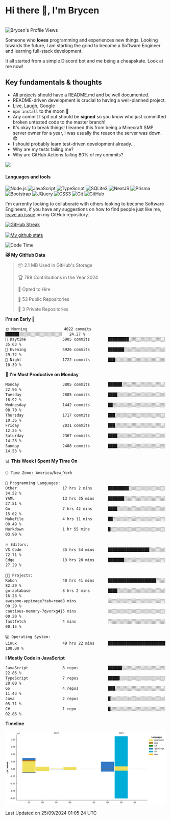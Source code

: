 # Hi there 👋, I'm Brycen

<br>
<img src="https://komarev.com/ghpvc/?username=BrycensRanch" alt="Brycen's Profile Views" />

Someone who **loves** programming and experiences new things. Looking towards the future, I am starting the grind to become a Software Engineer and learning full-stack development.

It all started from a simple Discord bot and me being a cheapskate. Look at me now!

## Key fundamentals & thoughts

- All projects should have a README.md and be well documented.
- README-driven development is crucial to having a well-planned project.
- Live, Laugh, Google
- `npm install` to the moon 🚀
- Any commit I spit out should be **signed** so you know who just committed broken untested code to the master branch!
- It's okay to break things! I learned this from being a Minecraft SMP server owner for a year, I was usually the reason the server was down. 😎
- I should probably learn test-driven development already...
- Why are my tests failing me?
- Why are GitHub Actions failing 80% of my commits? 

<img src="https://res.cloudinary.com/practicaldev/image/fetch/s--OoBLh7-Q--/c_limit%2Cf_auto%2Cfl_progressive%2Cq_auto%2Cw_880/https://cdn-images-1.medium.com/max/1614/1%2A8BlqJ8lNVZzuRjAg1mZ50w.png" height="400"/>

<h4>Languages and tools</h4>
<p>
  <img src="https://img.shields.io/badge/node.js%20-%2343853D.svg?&style=for-the-badge&logo=node.js&logoColor=white" alt="Node.js" />
  <img src="https://img.shields.io/badge/javascript%20-%23323330.svg?&style=for-the-badge&logo=javascript&logoColor=%23F7DF1E" alt="JavaScript" />
  <img src="https://img.shields.io/badge/typescript%20-%23323330.svg?&style=for-the-badge&logo=typescript&logoColor=#3467eb" alt="TypeScript" />
  <img src="https://img.shields.io/badge/sqlite3%20-%23323330.svg?&style=for-the-badge&logo=sqlite&logoColor=#3467eb" alt="SQLite3" />
  <img src="https://img.shields.io/badge/Next.JS%20-%23323330.svg?&style=for-the-badge&logo=next.js&logoColor=#3467eb" alt="NextJS" />
  <img src="https://img.shields.io/badge/Prisma%20-%23323330.svg?&style=for-the-badge&logo=prisma&logoColor=#3467eb" alt="Prisma" />
  <img src="https://img.shields.io/badge/bootstrap%20-%23323330.svg?&style=for-the-badge&logo=bootstrap" alt="Bootstrap" />
  <img src="https://img.shields.io/badge/jquery%20-%23323330.svg?&style=for-the-badge&logo=jquery" alt="JQuery" />
  <img src="https://img.shields.io/badge/css3%20-%23323330.svg?&style=for-the-badge&logo=css3" alt="CSS3" />
  <img src="https://img.shields.io/badge/git%20-%23323330.svg?&style=for-the-badge&logo=git" alt="Git" />
  <img src="https://img.shields.io/badge/github%20-%23323330.svg?&style=for-the-badge&logo=github" alt="GitHub" />
</p>

 I'm currently looking to collaborate with others looking to become Software Engineers, if you have any suggestions on how to find people just like me, [leave an issue](https://github.com/BrycensRanch/BrycensRanch/issues/new) on my GitHub repository.
 
 <p><a href="https://git.io/streak-stats"><img src="https://streak-stats.demolab.com?user=BrycensRanch&amp;theme=dark&amp;hide_border=true&amp;fire=EB5454&amp;ring=0CEB19" alt="GitHub Streak"></a></p>

<a href="https://github.com/anuraghazra/github-readme-stats">
  <img align="center" src="https://github-readme-stats.anuraghazra1.vercel.app/api?username=BrycensRanch&show_icons=true&line_height=27&include_all_commits=true" alt="My github stats" />
</a>

<!--START_SECTION:waka-->
![Code Time](http://img.shields.io/badge/Code%20Time-982%20hrs%2056%20mins-blue)

**🐱 My GitHub Data** 

> 📦 2.1 MB Used in GitHub's Storage 
 > 
> 🏆 788 Contributions in the Year 2024
 > 
> 💼 Opted to Hire
 > 
> 📜 53 Public Repositories 
 > 
> 🔑 3 Private Repositories 
 > 
**I'm an Early 🐤** 

```text
🌞 Morning                4022 commits        ██████░░░░░░░░░░░░░░░░░░░   24.27 % 
🌆 Daytime                5905 commits        █████████░░░░░░░░░░░░░░░░   35.63 % 
🌃 Evening                4926 commits        ███████░░░░░░░░░░░░░░░░░░   29.72 % 
🌙 Night                  1722 commits        ███░░░░░░░░░░░░░░░░░░░░░░   10.39 % 
```
📅 **I'm Most Productive on Monday** 

```text
Monday                   3805 commits        ██████░░░░░░░░░░░░░░░░░░░   22.96 % 
Tuesday                  2805 commits        ████░░░░░░░░░░░░░░░░░░░░░   16.92 % 
Wednesday                1442 commits        ██░░░░░░░░░░░░░░░░░░░░░░░   08.70 % 
Thursday                 1717 commits        ███░░░░░░░░░░░░░░░░░░░░░░   10.36 % 
Friday                   2031 commits        ███░░░░░░░░░░░░░░░░░░░░░░   12.25 % 
Saturday                 2367 commits        ████░░░░░░░░░░░░░░░░░░░░░   14.28 % 
Sunday                   2408 commits        ████░░░░░░░░░░░░░░░░░░░░░   14.53 % 
```


📊 **This Week I Spent My Time On** 

```text
🕑︎ Time Zone: America/New_York

💬 Programming Languages: 
Other                    17 hrs 2 mins       █████████░░░░░░░░░░░░░░░░   34.52 % 
YAML                     13 hrs 35 mins      ███████░░░░░░░░░░░░░░░░░░   27.51 % 
Go                       7 hrs 42 mins       ████░░░░░░░░░░░░░░░░░░░░░   15.62 % 
Makefile                 4 hrs 11 mins       ██░░░░░░░░░░░░░░░░░░░░░░░   08.49 % 
Markdown                 1 hr 55 mins        █░░░░░░░░░░░░░░░░░░░░░░░░   03.90 % 

🔥 Editors: 
VS Code                  35 hrs 54 mins      ██████████████████░░░░░░░   72.71 % 
Edge                     13 hrs 28 mins      ███████░░░░░░░░░░░░░░░░░░   27.29 % 

🐱‍💻 Projects: 
Rokon                    40 hrs 41 mins      █████████████████████░░░░   82.39 % 
go-aptabase              8 hrs 2 mins        ████░░░░░░░░░░░░░░░░░░░░░   16.28 % 
awesome-appimage?tab=read8 mins              ░░░░░░░░░░░░░░░░░░░░░░░░░   00.29 % 
cautious-memory-7qvxrxg4j5 mins              ░░░░░░░░░░░░░░░░░░░░░░░░░   00.20 % 
fastfetch                4 mins              ░░░░░░░░░░░░░░░░░░░░░░░░░   00.15 % 

💻 Operating System: 
Linux                    49 hrs 22 mins      █████████████████████████   100.00 % 
```

**I Mostly Code in JavaScript** 

```text
JavaScript               8 repos             ██████░░░░░░░░░░░░░░░░░░░   22.86 % 
TypeScript               7 repos             █████░░░░░░░░░░░░░░░░░░░░   20.00 % 
Go                       4 repos             ███░░░░░░░░░░░░░░░░░░░░░░   11.43 % 
Java                     2 repos             █░░░░░░░░░░░░░░░░░░░░░░░░   05.71 % 
C#                       1 repo              █░░░░░░░░░░░░░░░░░░░░░░░░   02.86 % 
```



**Timeline**

![Lines of Code chart](https://raw.githubusercontent.com/BrycensRanch/BrycensRanch/main/assets/bar_graph.png)


 Last Updated on 25/09/2024 01:05:24 UTC
<!--END_SECTION:waka-->

<!--
**BrycensRanch/BrycensRanch** is a ✨ _special_ ✨ repository because its `README.md` (this file) appears on your GitHub profile.

Here are some ideas to get you started:

- 🔭 I’m currently working on ...
- 🌱 I’m currently learning ...
- 👯 I’m looking to collaborate on ...
- 🤔 I’m looking for help with ...
- 💬 Ask me about ...
- 📫 How to reach me: ...
- 😄 Pronouns: ...
- ⚡ Fun fact: ...
-->
